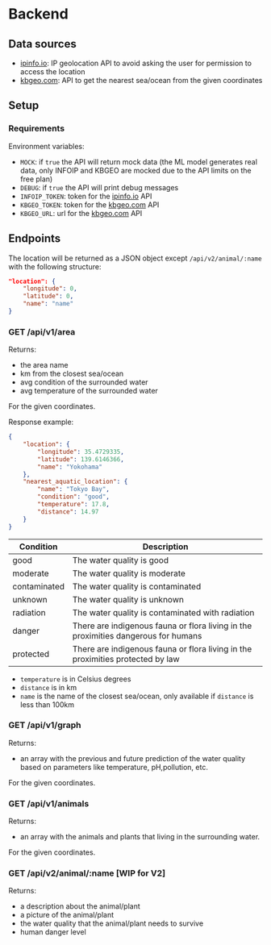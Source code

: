 # Backend

## Data sources

- [ipinfo.io](https://ipinfo.io/): IP geolocation API to avoid asking the user for permission to access the location
- [kbgeo.com](https://www.kbgeo.com/): API to get the nearest sea/ocean from the given coordinates

## Setup

### Requirements

Environment variables:

- `MOCK`: if `true` the API will return mock data (the ML model generates real data, only INFOIP and KBGEO are mocked due to the API limits on the free plan)
- `DEBUG`: if `true` the API will print debug messages
- `INFOIP_TOKEN`: token for the [ipinfo.io](https://ipinfo.io/) API
- `KBGEO_TOKEN`: token for the [kbgeo.com](https://www.kbgeo.com/) API
- `KBGEO_URL`: url for the [kbgeo.com](https://www.kbgeo.com/) API

## Endpoints

The location will be returned as a JSON object except `/api/v2/animal/:name` with the following structure:

```json
"location": {
    "longitude": 0,
    "latitude": 0,
    "name": "name"
}
```

### GET /api/v1/area

Returns:
- the area name
- km from the closest sea/ocean
- avg condition of the surrounded water
- avg temperature of the surrounded water

For the given coordinates.

Response example:

```json
{
    "location": {
        "longitude": 35.4729335,
        "latitude": 139.6146366,
        "name": "Yokohama"
    },
    "nearest_aquatic_location": {
        "name": "Tokyo Bay",
        "condition": "good",
        "temperature": 17.8,
        "distance": 14.97
    }
}
```

| Condition | Description |
| --- | --- |
| good | The water quality is good |
| moderate | The water quality is moderate |
| contaminated | The water quality is contaminated |
| unknown | The water quality is unknown |
| radiation | The water quality is contaminated with radiation |
| danger | There are indigenous fauna or flora living in the proximities dangerous for humans |
| protected | There are indigenous fauna or flora living in the proximities protected by law |

- `temperature` is in Celsius degrees
- `distance` is in km
- `name` is the name of the closest sea/ocean, only available if `distance` is less than 100km

### GET /api/v1/graph

Returns:
- an array with the previous and future prediction of the water quality based on parameters like temperature, pH,pollution, etc.

For the given coordinates.

### GET /api/v1/animals

Returns:
- an array with the animals and plants that living in the surrounding water.

For the given coordinates.

### GET /api/v2/animal/:name [WIP for V2]

Returns:
- a description about the animal/plant
- a picture of the animal/plant
- the water quality that the animal/plant needs to survive
- human danger level